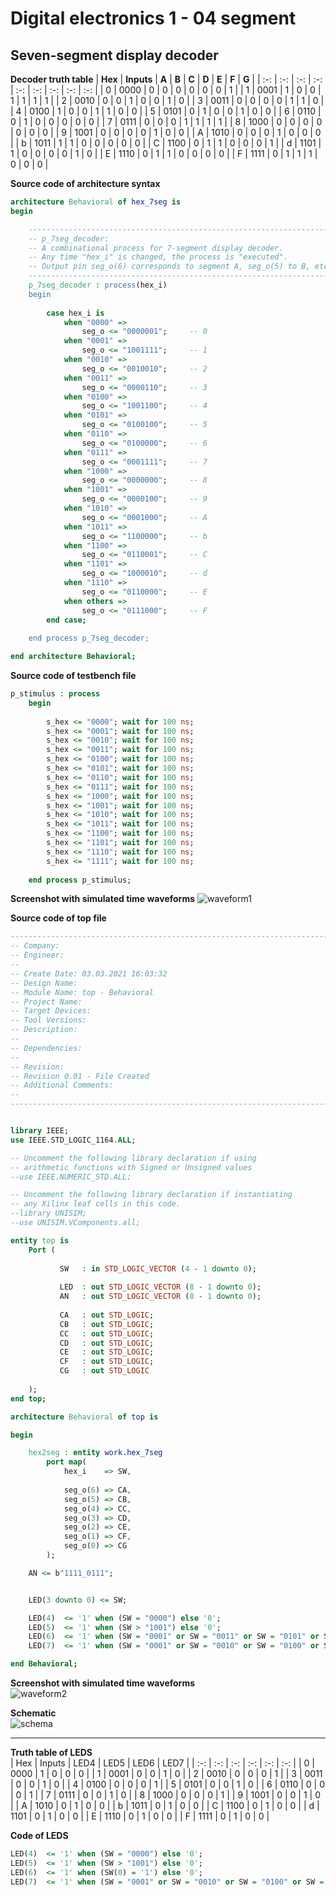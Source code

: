 # Digital electronics 1 - 04 segment

## Seven-segment display decoder

**Decoder truth table**
| **Hex** | **Inputs** | **A** | **B** | **C** | **D** | **E** | **F** | **G** |
| :-: | :-: | :-: | :-: | :-: | :-: | :-: | :-: | :-: |
| 0 | 0000 | 0 | 0 | 0 | 0 | 0 | 0 | 1 |
| 1 | 0001 | 1 | 0 | 0 | 1 | 1 | 1 | 1 |
| 2 | 0010 | 0 | 0 | 1 | 0 | 0 | 1 | 0 |
| 3 | 0011 | 0 | 0 | 0 | 0 | 1 | 1 | 0 |
| 4 | 0100 | 1 | 0 | 0 | 1 | 1 | 0 | 0 |
| 5 | 0101 | 0 | 1 | 0 | 0 | 1 | 0 | 0 |
| 6 | 0110 | 0 | 1 | 0 | 0 | 0 | 0 | 0 |
| 7 | 0111 | 0 | 0 | 0 | 1 | 1 | 1 | 1 |
| 8 | 1000 | 0 | 0 | 0 | 0 | 0 | 0 | 0 |
| 9 | 1001 | 0 | 0 | 0 | 0 | 1 | 0 | 0 |
| A | 1010 | 0 | 0 | 0 | 1 | 0 | 0 | 0 |
| b | 1011 | 1 | 1 | 0 | 0 | 0 | 0 | 0 |
| C | 1100 | 0 | 1 | 1 | 0 | 0 | 0 | 1 |
| d | 1101 | 1 | 0 | 0 | 0 | 0 | 1 | 0 |
| E | 1110 | 0 | 1 | 1 | 0 | 0 | 0 | 0 |
| F | 1111 | 0 | 1 | 1 | 1 | 0 | 0 | 0 |

**Source code of architecture syntax**
```vhdl
architecture Behavioral of hex_7seg is
begin

    --------------------------------------------------------------------
    -- p_7seg_decoder:
    -- A combinational process for 7-segment display decoder. 
    -- Any time "hex_i" is changed, the process is "executed".
    -- Output pin seg_o(6) corresponds to segment A, seg_o(5) to B, etc.
    --------------------------------------------------------------------
    p_7seg_decoder : process(hex_i)
    begin
    
        case hex_i is
            when "0000" =>
                seg_o <= "0000001";     -- 0
            when "0001" =>
                seg_o <= "1001111";     -- 1
            when "0010" =>
                seg_o <= "0010010";     -- 2
            when "0011" =>
                seg_o <= "0000110";     -- 3
            when "0100" =>
                seg_o <= "1001100";     -- 4 
            when "0101" =>
                seg_o <= "0100100";     -- 5
            when "0110" =>
                seg_o <= "0100000";     -- 6 
            when "0111" =>
                seg_o <= "0001111";     -- 7
            when "1000" =>
                seg_o <= "0000000";     -- 8
            when "1001" =>
                seg_o <= "0000100";     -- 9 
            when "1010" =>
                seg_o <= "0001000";     -- A  
            when "1011" =>
                seg_o <= "1100000";     -- b
            when "1100" =>
                seg_o <= "0110001";     -- C                               
            when "1101" =>
                seg_o <= "1000010";     -- d          
            when "1110" =>
                seg_o <= "0110000";     -- E
            when others =>
                seg_o <= "0111000";     -- F
        end case;
        
    end process p_7seg_decoder;

end architecture Behavioral;
```

**Source code of testbench file**
```vhdl
p_stimulus : process
    begin
    
        s_hex <= "0000"; wait for 100 ns;
        s_hex <= "0001"; wait for 100 ns;
        s_hex <= "0010"; wait for 100 ns;
        s_hex <= "0011"; wait for 100 ns;
        s_hex <= "0100"; wait for 100 ns;
        s_hex <= "0101"; wait for 100 ns;
        s_hex <= "0110"; wait for 100 ns;
        s_hex <= "0111"; wait for 100 ns;
        s_hex <= "1000"; wait for 100 ns;
        s_hex <= "1001"; wait for 100 ns;
        s_hex <= "1010"; wait for 100 ns;
        s_hex <= "1011"; wait for 100 ns;
        s_hex <= "1100"; wait for 100 ns;
        s_hex <= "1101"; wait for 100 ns;
        s_hex <= "1110"; wait for 100 ns;
        s_hex <= "1111"; wait for 100 ns;
        
    end process p_stimulus;
```

**Screenshot with simulated time waveforms**
![waveform1](images/graf1.jpg)

**Source code of top file**
```vhdl
----------------------------------------------------------------------------------
-- Company: 
-- Engineer: 
-- 
-- Create Date: 03.03.2021 16:03:32
-- Design Name: 
-- Module Name: top - Behavioral
-- Project Name: 
-- Target Devices: 
-- Tool Versions: 
-- Description: 
-- 
-- Dependencies: 
-- 
-- Revision:
-- Revision 0.01 - File Created
-- Additional Comments:
-- 
----------------------------------------------------------------------------------


library IEEE;
use IEEE.STD_LOGIC_1164.ALL;

-- Uncomment the following library declaration if using
-- arithmetic functions with Signed or Unsigned values
--use IEEE.NUMERIC_STD.ALL;

-- Uncomment the following library declaration if instantiating
-- any Xilinx leaf cells in this code.
--library UNISIM;
--use UNISIM.VComponents.all;

entity top is
    Port ( 
    
           SW   : in STD_LOGIC_VECTOR (4 - 1 downto 0);
           
           LED  : out STD_LOGIC_VECTOR (8 - 1 downto 0);
           AN   : out STD_LOGIC_VECTOR (8 - 1 downto 0);
           
           CA   : out STD_LOGIC;
           CB   : out STD_LOGIC;
           CC   : out STD_LOGIC;
           CD   : out STD_LOGIC;
           CE   : out STD_LOGIC;
           CF   : out STD_LOGIC;
           CG   : out STD_LOGIC
           
    );
end top;

architecture Behavioral of top is

begin

    hex2seg : entity work.hex_7seg
        port map(
            hex_i    => SW,
            
            seg_o(6) => CA,
            seg_o(5) => CB,
            seg_o(4) => CC,
            seg_o(3) => CD,
            seg_o(2) => CE,
            seg_o(1) => CF,
            seg_o(0) => CG
        );

    AN <= b"1111_0111";


    LED(3 downto 0) <= SW;

    LED(4)  <= '1' when (SW = "0000") else '0';
    LED(5)  <= '1' when (SW > "1001") else '0';
    LED(6)  <= '1' when (SW = "0001" or SW = "0011" or SW = "0101" or SW = "0111" or SW = "1001" or SW = "1011" or SW = "1101" or SW = "1111") else '0';
    LED(7)  <= '1' when (SW = "0001" or SW = "0010" or SW = "0100" or SW = "1000") else '0';

end Behavioral;
```

**Screenshot with simulated time waveforms**  
![waveform2](images/graf2.jpg)

**Schematic**  
![schema](images/schematic.jpg)

<hr>

**Truth table of LEDS**  
| Hex | Inputs | LED4 | LED5 | LED6 | LED7 |
| :-: | :-: | :-: | :-: | :-: | :-: |
| 0 | 0000 | 1 | 0 | 0 | 0 |
| 1 | 0001 | 0 | 0 | 1 | 0 |
| 2 | 0010 | 0 | 0 | 0 | 1 |
| 3 | 0011 | 0 | 0 | 1 | 0 |
| 4 | 0100 | 0 | 0 | 0 | 1 |
| 5 | 0101 | 0 | 0 | 1 | 0 |
| 6 | 0110 | 0 | 0 | 0 | 1 |
| 7 | 0111 | 0 | 0 | 1 | 0 |
| 8 | 1000 | 0 | 0 | 0 | 1 |
| 9 | 1001 | 0 | 0 | 1 | 0 |
| A | 1010 | 0 | 1 | 0 | 0 |
| b | 1011 | 0 | 1 | 0 | 0 |
| C | 1100 | 0 | 1 | 0 | 0 |
| d | 1101 | 0 | 1 | 0 | 0 |
| E | 1110 | 0 | 1 | 0 | 0 |
| F | 1111 | 0 | 1 | 0 | 0 |

**Code of LEDS**  
```vhdl
LED(4)  <= '1' when (SW = "0000") else '0';
LED(5)  <= '1' when (SW > "1001") else '0';
LED(6)  <= '1' when (SW(0) = '1') else '0';
LED(7)  <= '1' when (SW = "0001" or SW = "0010" or SW = "0100" or SW = "1000") else '0';
```